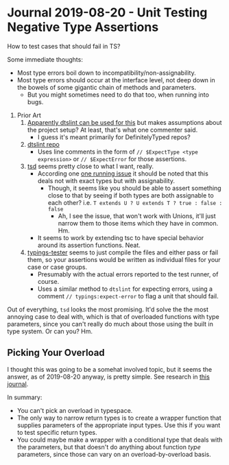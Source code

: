 Journal 2019-08-20 - Unit Testing Negative Type Assertions
=======

How to test cases that should fail in TS?

Some immediate thoughts:

- Most type errors boil down to incompatibility/non-assignability.
- Most type errors should occur at the interface level, not deep down in the bowels of some gigantic chain of methods and parameters.
    - But you might sometimes need to do that too, when running into bugs.

1. Prior Art
    1. [Apparently dtslint can be used for this](https://stackoverflow.com/questions/51194259/asserting-that-typescript-should-fail-to-type-check-some-example-code) but makes assumptions about the project setup?  At least, that's what one commenter said.
        - I guess it's meant primarily for DefinitelyTyped repos?
    2. [dtslint repo](https://github.com/Microsoft/dtslint)
        - Uses line comments in the form of `// $ExpectType <type expression>` or `// $ExpectError` for those assertions.
    3. [tsd](https://www.npmjs.com/package/tsd) seems pretty close to what I want, really.
        - According one [one running issue](https://github.com/SamVerschueren/tsd/issues/10) it should be noted that this deals not with exact types but with assignability.
            - Though, it seems like you should be able to assert something close to that by seeing if both types are both assignable to each other?  i.e. `T extends U ? U extends T ? true : false : false`
                - Ah, I see the issue, that won't work with Unions, it'll just narrow them to those items which they have in common.  Hm.
        - It seems to work by extending tsc to have special behavior around its assertion functions.  Neat.
    4. [typings-tester](https://www.npmjs.com/package/typings-tester) seems to just compile the files and either pass or fail them, so your assertions would be written as individual files for your case or case groups.
        - Presumably with the actual errors reported to the test runner, of course.
        - Uses a similar method to `dtslint` for expecting errors, using a comment `// typings:expect-error` to flag a unit that should fail.

Out of everything, `tsd` looks the most promising.  It'd solve the the most annoying case to deal with, which is that of overloaded functions with type parameters, since you can't really do much about those using the built in type system.  Or can you?  Hm.



## Picking Your Overload

I thought this was going to be a somehat involved topic, but it seems the answer, as of 2019-08-20 anyway, is pretty simple.  See research in [this journal](./Journal%202019-08-20%20-%20Overloaded%20Functions%20-%20Picking%20Your%20Overload%20Type.md).

In summary:

- You can't pick an overload in typespace.
- The only way to narrow return types is to create a wrapper function that supplies parameters of the appropriate input types.  Use this if you want to test specific return types.
- You could maybe make a wrapper with a conditional type that deals with the parameters, but that doesn't do anything about function _type_ parameters, since those can vary on an overload-by-overload basis.
